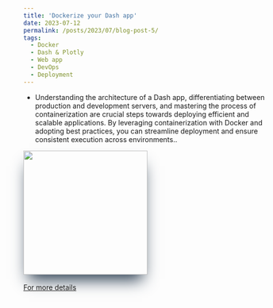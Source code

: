 ```yaml
---
title: 'Dockerize your Dash app'
date: 2023-07-12
permalink: /posts/2023/07/blog-post-5/
tags:
  - Docker
  - Dash & Plotly
  - Web app
  - DevOps
  - Deployment
---
```

- Understanding the architecture of a Dash app, differentiating between production and development servers, and mastering the process of containerization are crucial steps towards deploying efficient and scalable applications. By leveraging containerization with Docker and adopting best practices, you can streamline deployment and ensure consistent execution across environments.. <br>
 <div style="width:70%">
  <img style="box-shadow: rgb(38, 57, 77) 0px 20px 30px -10px;height:250px" src="https://miro.medium.com/v2/resize:fit:720/format:webp/1*wUSz0mGLUYN_8M-qstzzzA.png">
</div><br>
<a href="https://medium.com/@yahyasghiouri1998/dockerize-your-dash-app-f502275475fa">For more details</a>

